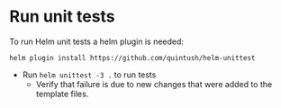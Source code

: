 # Run unit tests 

To run Helm unit tests a helm plugin is needed:

```
helm plugin install https://github.com/quintush/helm-unittest 
```

* Run `helm unittest -3 .` to run tests
  * Verify that failure is due to new changes that were added to the template files.
